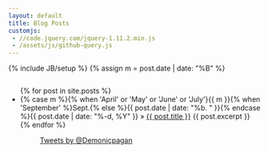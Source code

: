 ```yaml
---
layout: default
title: Blog Posts
customjs:
 - //code.jquery.com/jquery-1.11.2.min.js
 - /assets/js/github-query.js
---
```

{% include JB/setup %}
{% assign m = post.date | date: "%B" %}

<div class="row">
	<div class="large-8 columns">
		<ul class="posts-list">
			{% for post in site.posts %}
				<li>
					<span>{% case m %}{% when 'April' or 'May' or 'June' or 'July'}{{ m }}{% when 'September' %}Sept.{% else %}{{ post.date | date: "%b. " }}{% endcase %}{{ post.date | date: "%-d, %Y" }}</span> &raquo; <a href="{{ post.url }}">{{ post.title }}</a>
					{{ post.excerpt }}
				</li>
			{% endfor %}
		</ul>
	</div>
	<div class="large-4 columns">
		<div id="github_user_badge"></div>
		<div id="github_user_badge2"></div>
		<br />
		<div id="twitter-tweet-dp">
			<a class="twitter-timeline" href="https://twitter.com/Demonicpagan" data-widget-id="436373017250115584">Tweets by @Demonicpagan</a>
<script>!function(d,s,id){var js,fjs=d.getElementsByTagName(s)[0],p=/^http:/.test(d.location)?'http':'https';if(!d.getElementById(id)){js=d.createElement(s);js.id=id;js.src=p+"://platform.twitter.com/widgets.js";fjs.parentNode.insertBefore(js,fjs);}}(document,"script","twitter-wjs");</script>
		</div>
	</div>
</div>
